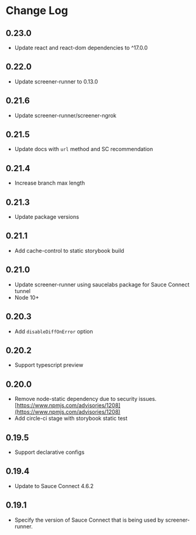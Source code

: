 # Change Log

## 0.23.0
- Update react and react-dom dependencies to ^17.0.0

## 0.22.0
- Update screener-runner to 0.13.0

## 0.21.6
- Update screener-runner/screener-ngrok

## 0.21.5
- Update docs with `url` method and SC recommendation

## 0.21.4
- Increase branch max length

## 0.21.3
- Update package versions

## 0.21.1
- Add cache-control to static storybook build

## 0.21.0
- Update screener-runner using saucelabs package for Sauce Connect tunnel
- Node 10+

## 0.20.3
- Add `disableDiffOnError` option

## 0.20.2
- Support typescript preview

## 0.20.0
- Remove node-static dependency due to security issues. [https://www.npmjs.com/advisories/1208](https://www.npmjs.com/advisories/1208)
- Add circle-ci stage with storybook static test

## 0.19.5

- Support declarative configs

## 0.19.4

- Update to Sauce Connect 4.6.2

## 0.19.1

- Specify the version of Sauce Connect that is being used by screener-runner.
